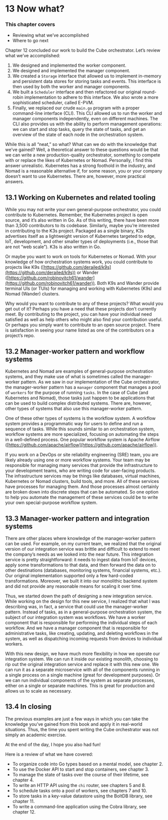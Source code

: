 # [](/book/build-an-orchestrator-in-go-from-scratch/chapter-13/)13 Now what?

### This chapter covers

- Reviewing what we’ve accomplished
- Where to go next

[](/book/build-an-orchestrator-in-go-from-scratch/chapter-13/)Chapter 12 concluded our work to build the Cube orchestrator. Let’s review what we’ve accomplished:

1.  [](/book/build-an-orchestrator-in-go-from-scratch/chapter-13/)We designed and implemented the worker component.
1.  [](/book/build-an-orchestrator-in-go-from-scratch/chapter-13/)We designed and implemented the manager component.
1.  [](/book/build-an-orchestrator-in-go-from-scratch/chapter-13/)We created a `Storage` interface that allowed us to implement in-memory and persistent data stores for storing tasks and events. This interface is then used by both the worker and manager components. [](/book/build-an-orchestrator-in-go-from-scratch/chapter-13/)
1.  [](/book/build-an-orchestrator-in-go-from-scratch/chapter-13/)We built a `Scheduler` interface and then refactored our original round-robin implementation to adhere to this interface. We also wrote a more sophisticated scheduler, called E-PVM. [](/book/build-an-orchestrator-in-go-from-scratch/chapter-13/)
1.  [](/book/build-an-orchestrator-in-go-from-scratch/chapter-13/)Finally, we replaced our crude `main.go` program with a proper command-line interface (CLI). This CLI allowed us to run the worker and manager components independently, even on different machines. The CLI also provides us with the ability to perform management operations: we can start and stop tasks, query the state of tasks, and get an overview of the state of each node in the orchestration system. [](/book/build-an-orchestrator-in-go-from-scratch/chapter-13/)

[](/book/build-an-orchestrator-in-go-from-scratch/chapter-13/)While this is all “neat,” so what? What can we do with the knowledge that we’ve gained? Well, a theoretical answer to these questions would be that we can write a new production-quality orchestrator, something to compete with or replace the likes of Kubernetes or Nomad. Personally, I find this answer unrealistic. Kubernetes has a strong foothold in the industry, and Nomad is a reasonable alternative if, for some reason, you or your company doesn’t want to use Kubernetes. There are, however, more practical answers.

## [](/book/build-an-orchestrator-in-go-from-scratch/chapter-13/)13.1 Working on Kubernetes and related tooling

[](/book/build-an-orchestrator-in-go-from-scratch/chapter-13/)While you may not write your own general-purpose orchestrator, you could contribute to Kubernetes. Remember, the Kubernetes project is open source, and it’s also written in Go. As of this writing, there have been more than 3,500 contributors to its codebase. Similarly, maybe you’re interested in contributing to the K3s project. Packaged as a single binary, K3s advertises itself as a lightweight version of Kubernetes targeted to edge, IoT, development, and other smaller types of deployments (i.e., those that are not “web scale”). K3s is also written in Go.

[](/book/build-an-orchestrator-in-go-from-scratch/chapter-13/)Or maybe you want to work on tools for Kubernetes or Nomad. With your knowledge of how orchestration systems work, you could contribute to projects like K9s ([https://github.com/derailed/k9s](https://github.com/derailed/k9s)) or Wander ([https://github.com/robinovitch61/wander](https://github.com/robinovitch61/wander)). Both K9s and Wander provide terminal UIs (or TUIs) for managing and working with Kubernetes (K9s) and Nomad (Wander) clusters.

[](/book/build-an-orchestrator-in-go-from-scratch/chapter-13/)Why would you want to contribute to any of these projects? What would you get out of it? Perhaps you have a need that these projects don’t currently meet. By contributing to the project, you can have your individual need satisfied as well as help others who might also find your contribution useful. Or perhaps you simply want to contribute to an open source project. There is satisfaction in seeing your name listed as one of the contributors on a project’s repo.

## [](/book/build-an-orchestrator-in-go-from-scratch/chapter-13/)13.2 Manager-worker pattern and workflow systems

[](/book/build-an-orchestrator-in-go-from-scratch/chapter-13/)Kubernetes and Nomad are examples of general-purpose orchestration systems, and they make use of what is sometimes called the manager-worker pattern. As we saw in our implementation of the Cube orchestrator, the manager-worker pattern has a `manager` component that manages a pool of `workers` for the purpose of running `tasks`. In the case of Cube (and Kubernetes and Nomad), those tasks just happen to be applications that can be used to build complex distributed systems. There are, however, other types of systems that also use this manager-worker pattern. [](/book/build-an-orchestrator-in-go-from-scratch/chapter-13/)[](/book/build-an-orchestrator-in-go-from-scratch/chapter-13/)[](/book/build-an-orchestrator-in-go-from-scratch/chapter-13/)

[](/book/build-an-orchestrator-in-go-from-scratch/chapter-13/)One of these other types of systems is the workflow system. A workflow system provides a programmatic way for users to define and run a sequence of tasks. While this sounds similar to an orchestration system, workflow systems are more specialized, focusing on automating the steps in a well-defined process. One popular workflow system is Apache Airflow ([https://github.com/apache/airflow](https://github.com/apache/airflow)).

[](/book/build-an-orchestrator-in-go-from-scratch/chapter-13/)If you work on a DevOps or site reliability engineering (SRE) team, you are likely already using one or more workflow systems. Your team may be responsible for managing many services that provide the infrastructure to your development teams, who are writing code for user-facing products. The infrastructure services may be things like databases, virtual machines, Kubernetes or Nomad clusters, build tools, and more. All of these services have processes for managing them. And those processes almost certainly are broken down into discrete steps that can be automated. So one option to help you automate the management of these services could be to write your own special-purpose workflow system. [](/book/build-an-orchestrator-in-go-from-scratch/chapter-13/)

## [](/book/build-an-orchestrator-in-go-from-scratch/chapter-13/)13.3 Manager-worker pattern and integration systems

[](/book/build-an-orchestrator-in-go-from-scratch/chapter-13/)There are other places where knowledge of the manager-worker pattern can be used. For example, on my current team, we realized that the original version of our integration service was brittle and difficult to extend to meet the company’s needs as we looked into the near future. This integration service is pretty straightforward: it needs to ingest data from IoT devices, apply some transformations to that data, and then forward the data on to other destinations (databases, monitoring systems, financial systems, etc.). Our original implementation supported only a few hard-coded transformations. Moreover, we built it into our monolithic backend system and did not provide any reasonable means for scaling it over time. [](/book/build-an-orchestrator-in-go-from-scratch/chapter-13/)[](/book/build-an-orchestrator-in-go-from-scratch/chapter-13/)

[](/book/build-an-orchestrator-in-go-from-scratch/chapter-13/)Thus, we started down the path of designing a new integration service. While working on the design for this new service, I realized that what I was describing was, in fact, a service that could use the manager-worker pattern. Instead of tasks, as in a general-purpose orchestration system, the subject of our integration system was workflows. We have a worker component that is responsible for performing the individual steps of each workflow. And we have a manager component that is responsible for administrative tasks, like creating, updating, and deleting workflows in the system, as well as dispatching incoming requests from devices to individual workers.

[](/book/build-an-orchestrator-in-go-from-scratch/chapter-13/)With this new design, we have much more flexibility in how we operate our integration system. We can run it inside our existing monolith, choosing to rip out the original integration service and replace it with this new one. We can run it as a separate microservice with all of the components running in a single process on a single machine (great for development purposes). Or we can run individual components of the system as separate processes, either on a single or separate machines. This is great for production and allows us to scale as necessary. [](/book/build-an-orchestrator-in-go-from-scratch/chapter-13/)[](/book/build-an-orchestrator-in-go-from-scratch/chapter-13/)[](/book/build-an-orchestrator-in-go-from-scratch/chapter-13/)

## [](/book/build-an-orchestrator-in-go-from-scratch/chapter-13/)13.4 In closing

[](/book/build-an-orchestrator-in-go-from-scratch/chapter-13/)The previous examples are just a few ways in which you can take the knowledge you’ve gained from this book and apply it in real-world situations. Thus, the time you spent writing the Cube orchestrator was not simply an academic exercise.

[](/book/build-an-orchestrator-in-go-from-scratch/chapter-13/)At the end of the day, I hope you also had fun!

[](/book/build-an-orchestrator-in-go-from-scratch/chapter-13/)Here is a review of what we have covered:

-  [](/book/build-an-orchestrator-in-go-from-scratch/chapter-13/)To organize code into Go types based on a mental model, see chapter 2.
-  [](/book/build-an-orchestrator-in-go-from-scratch/chapter-13/)To use the Docker API to start and stop containers, see chapter 3.
-  [](/book/build-an-orchestrator-in-go-from-scratch/chapter-13/)To manage the state of tasks over the course of their lifetime, see chapter 4.
-  [](/book/build-an-orchestrator-in-go-from-scratch/chapter-13/)To write an HTTP API using the `chi` router, see chapters 5 and 8.
-  [](/book/build-an-orchestrator-in-go-from-scratch/chapter-13/)To schedule tasks onto a pool of workers, see chapters 7 and 10.
-  [](/book/build-an-orchestrator-in-go-from-scratch/chapter-13/)To store tasks in a key-value datastore using the BoltDB library, see chapter 11.
-  [](/book/build-an-orchestrator-in-go-from-scratch/chapter-13/)To write a command-line application using the Cobra library, see chapter 12. [](/book/build-an-orchestrator-in-go-from-scratch/chapter-13/)
